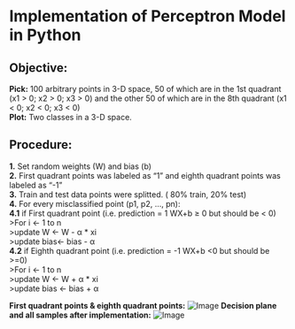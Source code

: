 # Implementation of Perceptron Model in Python
## Objective:

**Pick:** 100 arbitrary points in 3-D space, 50 of which are in the 1st
quadrant (x1 > 0; x2 > 0; x3 > 0) and the other 50 of which are
in the 8th quadrant (x1 < 0; x2 < 0; x3 < 0)  
**Plot:** Two classes in a 3-D space.

## Procedure:

**1.** Set random weights (W) and bias (b)  
**2.** First quadrant points was labeled as “1” and eighth quadrant points was labeled as “-1”  
**3.** Train and test data points were splitted. ( 80% train, 20% test)  
**4.** For every misclassified point (p1, p2, …, pn):  
    **4.1** if First quadrant point (i.e. prediction = 1 WX+b ≥ 0 but should be < 0)  
        >For i <- 1 to n  
        >update W <- W - α * xi  
        >update bias<- bias - α  
    **4.2** if Eighth quadrant point (i.e. prediction = -1 WX+b <0 but should be >=0)  
        >For i <- 1 to n  
        >update W <- W + α * xi  
        >update bias <- bias + α  

**First quadrant points & eighth quadrant points:**
![Image](https://i.ibb.co/YkcfYYD/Ads-z.png)
**Decision plane and all samples after implementation:**
![Image](https://i.ibb.co/RbdGMk5/Ads-z.png)
